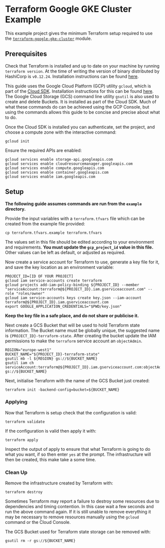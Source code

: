 # Terraform Google GKE Cluster Example

This example project gives the minimum Terraform setup required to use the [`terraform-google-gke-cluster`](https://registry.terraform.io/modules/jetstack/gke-cluster/google/) module.

## Prerequisites


Check that Terraform is installed and up to date on your machine by running `terraform version`.
At the time of writing the version of binary distributed by HashiCorp is `v0.12.24`.
Installation instructions can be found [here](https://learn.hashicorp.com/terraform/getting-started/install.html).

This guide uses the Google Cloud Platform (GCP) utility `gcloud`, which is part of the [Cloud SDK](https://cloud.google.com/sdk/).
Installation instructions for this can be found [here](https://cloud.google.com/sdk/install).
The Google Cloud Storage (GCS) command line utility `gsutil` is also used to create and delete Buckets.
It is installed as part of the Cloud SDK.
Much of what these commands do can be achieved using the GCP Console, but using the commands allows this guide to be concise and precise about what to do.

Once the Cloud SDK is installed you can authenticate, set the project, and choose a compute zone with the interactive command:

```
gcloud init
```

Ensure the required APIs are enabled:

```
gcloud services enable storage-api.googleapis.com
gcloud services enable cloudresourcemanager.googleapis.com
gcloud services enable compute.googleapis.com
gcloud services enable container.googleapis.com
gcloud services enable iam.googleapis.com
```

## Setup

**The following guide assumes commands are run from the `example` directory.**

Provide the input variables with a `terraform.tfvars` file which can be created from the example file provided:

```
cp terraform.tfvars.example terraform.tfvars
```

The values set in this file should be edited according to your environment and requirements.
**You must update the `gcp_project_id` value in this file.**
Other values can be left as default, or adjusted as required.


Now create a service account for Terraform to use, generate a key file for it, and save the key location as an environment variable:

```
PROJECT_ID=[ID OF YOUR PROJECT]
gcloud iam service-accounts create terraform
gcloud projects add-iam-policy-binding ${PROJECT_ID} --member "serviceAccount:terraform@${PROJECT_ID}.iam.gserviceaccount.com" --role "roles/owner"
gcloud iam service-accounts keys create key.json --iam-account terraform@${PROJECT_ID}.iam.gserviceaccount.com
export GOOGLE_APPLICATION_CREDENTIALS="$PWD/key.json"
```

**Keep the key file in a safe place, and do not share or publicise it.**

Next create a GCS Bucket that will be used to hold Terraform state information.
The Bucket name must be globally unique, the suggested name is `{PROJECT_ID}-terraform-state`.
After creating the bucket update the IAM permissions to make the `terraform` service account an `objectAdmin`.

```
REGION="europe-west1"
BUCKET_NAME="${PROJECT_ID}-terraform-state"
gsutil mb -l ${REGION} gs://${BUCKET_NAME}
gsutil iam ch serviceAccount:terraform@${PROJECT_ID}.iam.gserviceaccount.com:objectAdmin gs://${BUCKET_NAME}
```

Next, initialise Terraform with the name of the GCS Bucket just created:

```
terraform init -backend-config=bucket=${BUCKET_NAME}
```

### Applying

Now that Terraform is setup check that the configuration is valid:

```
terraform validate
```

If the configuration is valid then apply it with:

```
terraform apply
```

Inspect the output of apply to ensure that what Terraform is going to do what you want, if so then enter `yes` at the prompt.
The infrastructure will then be created, this make take a some time.

### Clean Up

Remove the infrastructure created by Terraform with:

```
terraform destroy
```

Sometimes Terraform may report a failure to destroy some resources due to dependencies and timing contention.
In this case wait a few seconds and run the above command again.
If it is still unable to remove everything it may be necessary to remove resources manually using the `gcloud` command or the Cloud Console.

The GCS Bucket used for Terraform state storage can be removed with:

```
gsutil rm -r gs://${BUCKET_NAME}
```
